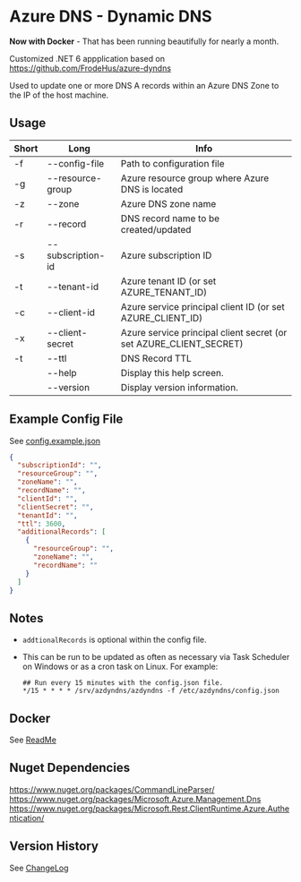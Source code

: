 # Azure DNS - Dynamic DNS

**Now with Docker** - That has been running beautifully for nearly a month.

Customized .NET 6 appplication based on https://github.com/FrodeHus/azure-dyndns

Used to update one or more DNS A records within an Azure DNS Zone to the IP of the host machine.

## Usage
|Short|Long              |Info                                                               |
|-----|------------------|-------------------------------------------------------------------|
|-f   |--config-file     |Path to configuration file                                         |
|-g   |--resource-group  |Azure resource group where Azure DNS is located                    |
|-z   |--zone            |Azure DNS zone name                                                |
|-r   |--record          |DNS record name to be created/updated                              |
|-s   |--subscription-id |Azure subscription ID                                              |
|-t   |--tenant-id       |Azure tenant ID (or set AZURE_TENANT_ID)                           |
|-c   |--client-id       |Azure service principal client ID (or set AZURE_CLIENT_ID)         |
|-x   |--client-secret   |Azure service principal client secret (or set AZURE_CLIENT_SECRET) |
|-t   |--ttl             |DNS Record TTL                                                     |
|     |--help            |Display this help screen.                                          |
|     |--version         |Display version information.                                       |

## Example Config File
See [config.example.json](azdyndns/config.example.json)
```json
{
  "subscriptionId": "",
  "resourceGroup": "",
  "zoneName": "",
  "recordName": "",
  "clientId": "",
  "clientSecret": "",
  "tenantId": "",
  "ttl": 3600,
  "additionalRecords": [
    {
      "resourceGroup": "",
      "zoneName": "",
      "recordName": ""
    }
  ]
}
```

## Notes
- ```addtionalRecords``` is optional within the config file.
- This can be run to be updated as often as necessary via Task Scheduler on Windows or as a cron task on Linux. For example:

    ```
    ## Run every 15 minutes with the config.json file.
    */15 * * * * /srv/azdyndns/azdyndns -f /etc/azdyndns/config.json
    ```

## Docker
See [ReadMe](azdundns-docker/README.MD)

## Nuget Dependencies
https://www.nuget.org/packages/CommandLineParser/
https://www.nuget.org/packages/Microsoft.Azure.Management.Dns
https://www.nuget.org/packages/Microsoft.Rest.ClientRuntime.Azure.Authentication/

## Version History
See [ChangeLog](CHANGELOG.MD)
